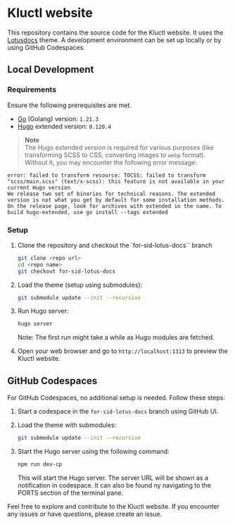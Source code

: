 # Kluctl website

This repository contains the source code for the Kluctl website. It uses the [Lotusdocs](https://github.com/colinwilson/lotusdocs) theme. A development environment can be set up locally or by using GitHub Codespaces.

## Local Development

### Requirements

Ensure the following prerequisites are met.

- [Go](https://go.dev/dl/) (Golang) version: `1.21.3`
- [Hugo](https://gohugo.io/installation/) extended version: `0.120.4`

> **Note**<br>
The Hugo extended version is required for various purposes (like transforming SCSS to CSS, converting images to `webp` format). Without it, you may encounter the following error message:

```text
error: failed to transform resource: TOCSS: failed to transform "scss/main.scss" (text/x-scss): this feature is not available in your current Hugo version 
We release two set of binaries for technical reasons. The extended version is not what you get by default for some installation methods. On the release page, look for archives with extended in the name. To build hugo-extended, use go install --tags extended
```

### Setup

1. Clone the repository and checkout the `for-sid-lotus-docs`` branch
   ```bash
   git clone <repo url>
   cd <repo name>
   git checkout for-sid-lotus-docs
   ```

2. Load the theme (setup using submodules):
   ```bash
   git submodule update --init --recursive
   ```

3. Run Hugo server:
   ```bash
   hugo server
   ```

   Note: The first run might take a while as Hugo modules are fetched.

4. Open your web browser and go to `http://localhost:1313` to preview the Kluctl website.

## GitHub Codespaces

For GitHub Codespaces, no additional setup is needed. Follow these steps:

1. Start a codespace in the `for-sid-lotus-docs` branch using GitHub UI.

2. Load the theme with submodules:
   ```bash
   git submodule update --init --recursive
   ```

3. Start the Hugo server using the following command:
   ```bash
   npm run dev-cp
   ```

   This will start the Hugo server. The server URL will be shown as a notification in codespace. It can also be found ny navigating to the PORTS section of the terminal pane.

Feel free to explore and contribute to the Kluctl website. If you encounter any issues or have questions, please create an issue.